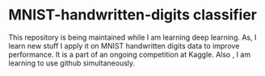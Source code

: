 # MNIST-handwritten-digits classifier
 This repository is being maintained while I am learning deep learning. As, I learn new stuff I apply it on MNIST handwritten digits data to improve performance. It is a part of an ongoing competition at Kaggle. Also , I am learning to use github simultaneously.
